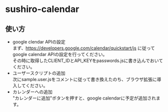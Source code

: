# sushiro-calendar
## 使い方

- google clendar APIの設定  
まず、https://developers.google.com/calendar/quickstart/js に従ってgoogle calendar APIの設定を行ってください。  
その時に取得したCLIENT_IDとAPI_KEYをpasswords.jsに書き込んでおいてください。
- ユーザースクリプトの追加  
次にsample.user.jsをコメントに従って書き換えたのち、ブラウザ拡張に導入してください。  
- カレンダーへの追加  
"カレンダーに追加"ボタンを押すと、google calendarに予定が追加されます。
